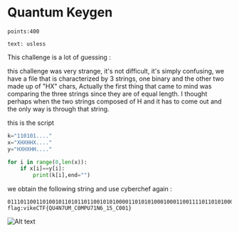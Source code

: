 # Quantum Keygen

```
points:400

text: usless
```

This challenge is a lot of guessing :

this challenge was very strange, it's not difficult, it's simply confusing, we have a file that is characterized by 3 strings, one binary and the other two made up of "HX" chars, Actually the first thing that came to mind was comparing the three strings since they are of equal length. I thought perhaps when the two strings composed of H and it has to come out and the only way is through that string.

this is the script

```python
k="110101...."
x="XHXHHX...."
y="HXHXHH...."

for i in range(0,len(x)):
    if x[i]==y[i]:
        print(k[i],end="")
```

we obtain the following string and use cyberchef again :

```
01110110011010010110101101100101010000110101010001000110011110110101000101010101001101000100111000110111010101010100110101011111010000110011000001001101010100000101010100110111001100010100111000110110010111110011000100110101010111110100001100110000001100000011000101111101
flag:vikeCTF{QU4N7UM_C0MPU71N6_15_C001}
```

![Alt text](./image-6.png)

